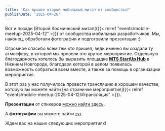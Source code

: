 ```yaml
---
title: 'Как прошел второй мобильный митап от сообщества?'
publishDate: '2025-04-26'
---
```


Вот и позади [Второй Космический митап]({{< relref "events/mobile-meetup-2025-04-12" >}}) от сообщества мобильных разработчиков. Мы, наконец, обработали фотографии и подготовили презентации :)

<!--more-->

Огромное спасибо всем тем кто пришел, ведь именно вы создали ту атмосферу, в которой мы провели это крутое мероприятие. Отдельную благодарность хотелось бы выразить площадке **[MTS StartUp Hub](https://startup.mts.ru/?utm_source=gorkydevru&utm_medium=post&utm_campaign=mobile-meetup-2025-04-12)** в Нижнем Новгороде, благодаря которой в целом появилась возможность собраться всем вместе, а также за помощь в организации мероприятия.

В этот раз у нас получилось провести трансляцию в хорошем качестве, которую вы можете найти [на страничке мероприятия]({{< relref "events/mobile-meetup-2025-04-12/#трансляция" >}}).

**Презентации** от спикеров [можно найти здесь](https://golnk.ru/y2W8D).

А **фотографии** вы можете найти [тут](https://golnk.ru/qr5kz).

Ждем вас на наших следующих мероприятиях!